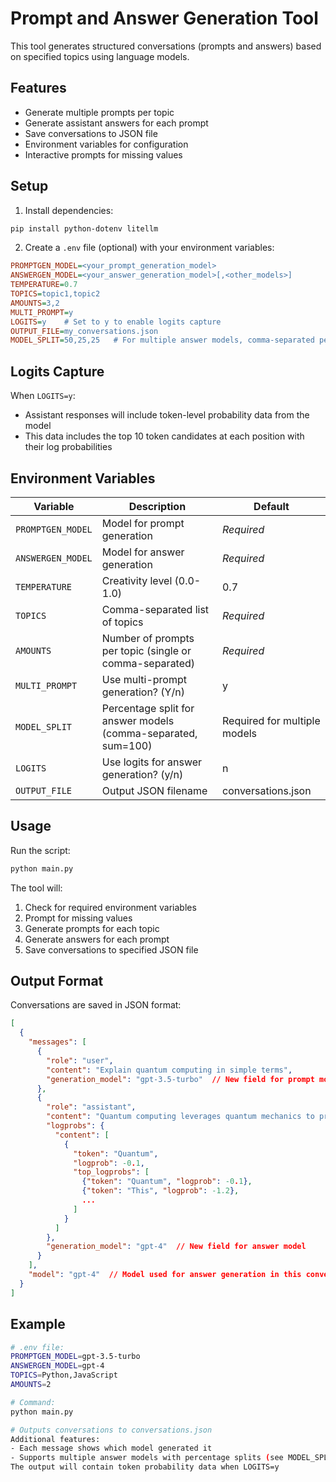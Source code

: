 # Prompt and Answer Generation Tool

This tool generates structured conversations (prompts and answers) based on specified topics using language models.

## Features
- Generate multiple prompts per topic
- Generate assistant answers for each prompt
- Save conversations to JSON file
- Environment variables for configuration
- Interactive prompts for missing values

## Setup
1. Install dependencies:
```bash
pip install python-dotenv litellm
```
2. Create a `.env` file (optional) with your environment variables:
```ini
PROMPTGEN_MODEL=<your_prompt_generation_model>
ANSWERGEN_MODEL=<your_answer_generation_model>[,<other_models>]
TEMPERATURE=0.7
TOPICS=topic1,topic2
AMOUNTS=3,2
MULTI_PROMPT=y
LOGITS=y    # Set to y to enable logits capture
OUTPUT_FILE=my_conversations.json
MODEL_SPLIT=50,25,25   # For multiple answer models, comma-separated percentages (sum=100)
```

## Logits Capture
When `LOGITS=y`:
- Assistant responses will include token-level probability data from the model
- This data includes the top 10 token candidates at each position with their log probabilities

## Environment Variables
| Variable | Description | Default |
|----------|-------------|---------|
| `PROMPTGEN_MODEL` | Model for prompt generation | *Required* |
| `ANSWERGEN_MODEL` | Model for answer generation | *Required* |
| `TEMPERATURE` | Creativity level (0.0-1.0) | 0.7 |
| `TOPICS` | Comma-separated list of topics | *Required* |
| `AMOUNTS` | Number of prompts per topic (single or comma-separated) | *Required* |
| `MULTI_PROMPT` | Use multi-prompt generation? (Y/n) | y |
| `MODEL_SPLIT` | Percentage split for answer models (comma-separated, sum=100) | Required for multiple models |
| `LOGITS` | Use logits for answer generation? (y/n) | n |
| `OUTPUT_FILE` | Output JSON filename | conversations.json |

## Usage
Run the script:
```bash
python main.py
```

The tool will:
1. Check for required environment variables
2. Prompt for missing values
3. Generate prompts for each topic
4. Generate answers for each prompt
5. Save conversations to specified JSON file

## Output Format
Conversations are saved in JSON format:
```json
[
  {
    "messages": [
      {
        "role": "user",
        "content": "Explain quantum computing in simple terms",
        "generation_model": "gpt-3.5-turbo"  // New field for prompt model
      },
      {
        "role": "assistant",
        "content": "Quantum computing leverages quantum mechanics to process information...",
        "logprobs": {
          "content": [
            {
              "token": "Quantum",
              "logprob": -0.1,
              "top_logprobs": [
                {"token": "Quantum", "logprob": -0.1},
                {"token": "This", "logprob": -1.2},
                ...
              ]
            }
          ]
        },
        "generation_model": "gpt-4"  // New field for answer model
      }
    ],
    "model": "gpt-4"  // Model used for answer generation in this conversation
  }
]
```

## Example
```bash
# .env file:
PROMPTGEN_MODEL=gpt-3.5-turbo
ANSWERGEN_MODEL=gpt-4
TOPICS=Python,JavaScript
AMOUNTS=2

# Command:
python main.py

# Outputs conversations to conversations.json
Additional features:
- Each message shows which model generated it
- Supports multiple answer models with percentage splits (see MODEL_SPLIT)
The output will contain token probability data when LOGITS=y
```
